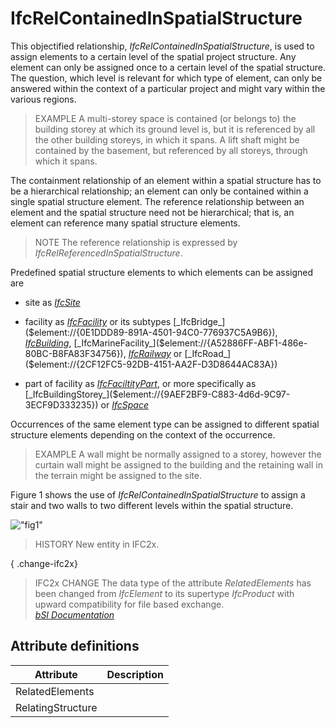 IfcRelContainedInSpatialStructure
=================================
This objectified relationship, _IfcRelContainedInSpatialStructure_, is used to
assign elements to a certain level of the spatial project structure. Any
element can only be assigned once to a certain level of the spatial structure.
The question, which level is relevant for which type of element, can only be
answered within the context of a particular project and might vary within the
various regions.  
  
> EXAMPLE A multi-storey space is contained (or belongs to) the building
> storey at which its ground level is, but it is referenced by all the other
> building storeys, in which it spans. A lift shaft might be contained by the
> basement, but referenced by all storeys, through which it spans.  
  
The containment relationship of an element within a spatial structure has to
be a hierarchical relationship; an element can only be contained within a
single spatial structure element. The reference relationship between an
element and the spatial structure need not be hierarchical; that is, an
element can reference many spatial structure elements.  
  
> NOTE The reference relationship is expressed by
> _IfcRelReferencedInSpatialStructure_.  
  
Predefined spatial structure elements to which elements can be assigned are  

  

  * site as [_IfcSite_]($element://{2E1AEFD9-0C13-4c37-ADD3-F1FF076F7A3C})
  

  * facility as [_IfcFacility_]($element://{BF7D2E47-9C5D-4d0e-873E-34760E593EAC}) or its subtypes [_IfcBridge_]($element://{0E1DDD89-891A-4501-94C0-776937C5A9B6}), [_IfcBuilding_]($element://{6A41B6BC-5685-455c-84F7-0CBCEAF26389}), [_IfcMarineFacility_]($element://{A52886FF-ABF1-486e-80BC-B8FA83F34756}), [_IfcRailway_]($element://{CA669BBF-23DC-4d50-B4A3-F34551C17181}) or [_IfcRoad_]($element://{2CF12FC5-92DB-4151-AA2F-D3D8644AC83A})
  

  * part of facility as [_IfcFaciltityPart_]($element://{61C7E8E9-D8A6-4955-ACCB-2865F2D81503}), or more specifically as [_IfcBuildingStorey_]($element://{9AEF2BF9-C883-4d6d-9C97-3ECF9D333235}) or [_IfcSpace_]($element://{51F70274-0484-4e6b-899A-1D0445F25124})
  

  
Occurrences of the same element type can be assigned to different spatial
structure elements depending on the context of the occurrence.  
  
> EXAMPLE A wall might be normally assigned to a storey, however the curtain
> wall might be assigned to the building and the retaining wall in the terrain
> might be assigned to the site.  
  
Figure 1 shows the use of _IfcRelContainedInSpatialStructure_ to assign a
stair and two walls to two different levels within the spatial structure.  
  
!["fig1"](../figures/ifcrelcontainedinspatialstructure-fig1.png "Figure 1 —
Relationship for spatial structure containment")  
  
> HISTORY New entity in IFC2x.  
  
{ .change-ifc2x}  
> IFC2x CHANGE The data type of the attribute _RelatedElements_ has been
> changed from _IfcElement_ to its supertype _IfcProduct_ with upward
> compatibility for file based exchange.  
[ _bSI
Documentation_](https://standards.buildingsmart.org/IFC/DEV/IFC4_2/FINAL/HTML/schema/ifcproductextension/lexical/ifcrelcontainedinspatialstructure.htm)


Attribute definitions
---------------------
| Attribute         | Description   |
|-------------------|---------------|
| RelatedElements   |               |
| RelatingStructure |               |

